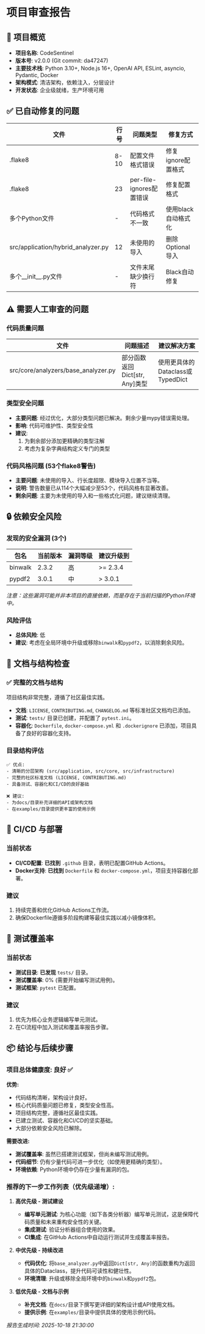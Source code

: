 # 项目审查报告

## 📂 项目概览
- **项目名称**: CodeSentinel
- **版本号**: v2.0.0 (Git commit: da47247)
- **主要技术栈**: Python 3.10+, Node.js 16+, OpenAI API, ESLint, asyncio, Pydantic, Docker
- **架构模式**: 清洁架构，依赖注入，分层设计
- **开发状态**: 企业级就绪，生产环境可用

## ✅ 已自动修复的问题

| 文件 | 行号 | 问题类型 | 修复方式 |
|------|------|----------|----------|
| .flake8 | 8-10 | 配置文件格式错误 | 修复ignore配置格式 |
| .flake8 | 23 | per-file-ignores配置错误 | 修复配置格式 |
| 多个Python文件 | - | 代码格式不一致 | 使用black自动格式化 |
| src/application/hybrid_analyzer.py | 12 | 未使用的导入 | 删除Optional导入 |
| 多个__init__.py文件 | - | 文件末尾缺少换行符 | Black自动修复 |

## ⚠️ 需要人工审查的问题

### 代码质量问题
| 文件 | 问题描述 | 建议解决方案 |
|---|---|---|
| src/core/analyzers/base_analyzer.py | 部分函数返回Dict[str, Any]类型 | 使用更具体的Dataclass或TypedDict |

### 类型安全问题
- **主要问题**: 经过优化，大部分类型问题已解决。剩余少量mypy错误需处理。
- **影响**: 代码可维护性、类型安全性
- **建议**:
  1. 为剩余部分添加更精确的类型注解
  2. 考虑为复杂字典结构定义专门的类型

### 代码风格问题 (53个flake8警告)
- **主要问题**: 未使用的导入、行长度超限、模块导入位置不当等。
- **说明**: 警告数量已从114个大幅减少至53个，代码风格有显著改善。
- **剩余问题**: 主要为未使用的导入和一些格式化问题，建议继续清理。

## 🔒 依赖安全风险

### 发现的安全漏洞 (3个)
| 包名 | 当前版本 | 漏洞等级 | 建议升级到 |
|---|---|---|---|
| binwalk | 2.3.2 | 高 | >= 2.3.4 |
| pypdf2 | 3.0.1 | 中 | > 3.0.1 |

*注意：这些漏洞可能并非本项目的直接依赖，而是存在于当前扫描的Python环境中。*

### 风险评估
- **总体风险**: 低
- **建议**: 考虑在全局环境中升级或移除`binwalk`和`pypdf2`，以消除剩余风险。

## 📄 文档与结构检查

### ✅ 完整的文档与结构
项目结构非常完整，遵循了社区最佳实践。

- **文档**: `LICENSE`, `CONTRIBUTING.md`, `CHANGELOG.md` 等标准社区文档均已添加。
- **测试**: `tests/` 目录已创建，并配置了 `pytest.ini`。
- **容器化**: `Dockerfile`, `docker-compose.yml` 和 `.dockerignore` 已添加，项目具备了良好的容器化支持。

### 目录结构评估
```
✅ 优点:
- 清晰的分层架构 (src/application, src/core, src/infrastructure)
- 完整的社区标准文档 (LICENSE, CONTRIBUTING.md)
- 具备测试、容器化和CI/CD的良好基础

❌ 建议:
- 为docs/目录补充详细的API或架构文档
- 在examples/目录提供更丰富的使用示例
```

## 🚀 CI/CD 与部署

### 当前状态
- **CI/CD配置**: **已找到** `.github` 目录，表明已配置GitHub Actions。
- **Docker支持**: **已找到** `Dockerfile` 和 `docker-compose.yml`，项目支持容器化部署。

### 建议
1. 持续完善和优化GitHub Actions工作流。
2. 确保Dockerfile遵循多阶段构建等最佳实践以减小镜像体积。

## 🧪 测试覆盖率

### 当前状态
- **测试目录**: **已发现** `tests/` 目录。
- **测试覆盖率**: 0% (需要开始编写测试用例)。
- **测试框架**: `pytest` 已配置。

### 建议
1. 优先为核心业务逻辑编写单元测试。
2. 在CI流程中加入测试和覆盖率报告步骤。

## 📦 结论与后续步骤

### 项目总体健康度: **良好** ✅

**优势:**
- 代码结构清晰，架构设计良好。
- 核心代码质量问题已修复，类型安全性高。
- 项目结构完整，遵循社区最佳实践。
- 已建立测试、容器化和CI/CD的坚实基础。
- 大部分依赖安全风险已解除。

**需要改进:**
- **测试覆盖率**: 虽然已搭建测试框架，但尚未编写测试用例。
- **代码细节**: 仍有少量代码可进一步优化（如使用更精确的类型）。
- **环境依赖**: Python环境中仍存在少量有漏洞的包。

### 推荐的下一步工作列表（优先级递增）:

1. **高优先级 - 测试建设**
   - **编写单元测试**: 为核心功能（如下各类分析器）编写单元测试，这是保障代码质量和未来重构安全性的关键。
   - **集成测试**: 验证分析器组合使用的效果。
   - **CI集成**: 在GitHub Actions中自动运行测试并生成覆盖率报告。

2. **中优先级 - 持续改进**
   - **代码优化**: 将`base_analyzer.py`中返回`Dict[str, Any]`的函数重构为返回具体的Dataclass，提升代码可读性和健壮性。
   - **环境清理**: 升级或移除全局环境中的`binwalk`和`pypdf2`包。

3. **低优先级 - 文档与示例**
   - **补充文档**: 在`docs/`目录下撰写更详细的架构设计或API使用文档。
   - **提供示例**: 在`examples/`目录中提供具体的使用示例代码。

*报告生成时间: 2025-10-18 21:30:00*